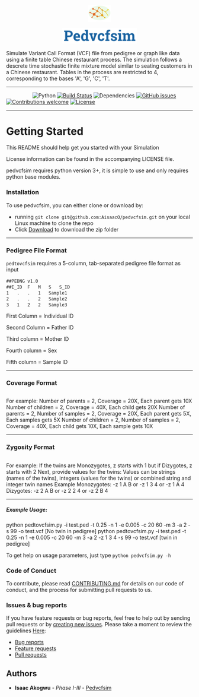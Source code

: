 <p align="center"><img width=12.5% src="https://github.com/AisaacO/pedvcfsim/blob/master/images/logo.png"></p>
<p align="center"><img width=40% height=5% src="https://github.com/AisaacO/pedvcfsim/blob/master/images/words.png"></p>
Simulate Variant Call Format (VCF) file from pedigree or graph like data using a finite table Chinese restaurant process.
The simulation follows a descrete time stochastic finite mixture model similar to seating customers in a Chinese restaurant. Tables in the process are restricted to 4, corresponding to the bases 'A', 'G', 'C', 'T'. 


----


&nbsp;&nbsp;&nbsp;&nbsp;&nbsp;&nbsp;&nbsp;&nbsp;&nbsp;&nbsp;&nbsp;&nbsp;&nbsp;&nbsp;&nbsp;&nbsp;&nbsp;
![Python](https://img.shields.io/badge/Python-v3.6%2B-blue.svg)
[![Build Status](https://travis-ci.org/AisaacO/pedvcfsim.svg?branch=master)](https://travis-ci.org/AisaacO/pedvcfsim)
![Dependencies](https://img.shields.io/badge/dependencies-up%20to%20date-brightgreen.svg)
[![GitHub issues](https://img.shields.io/badge/Issues-2%20open-orange.svg)](https://github.com/AisaacO/pedvcfsim/issues)
[![Contributions welcome](https://img.shields.io/badge/contributions-welcome-orange.svg)](https://github.com/AisaacO/pedvcfsim/blob/master/CONTRIBUTING.md)
[![License](https://img.shields.io/badge/license-MIT-blue.svg)](https://opensource.org/licenses/MIT)


---------------------------------------
# Getting Started


This README should help get you started with your Simulation

License information can be found in the accompanying LICENSE file. 

pedvcfsim requires python version 3+, it is simple to use and only requires python base modules.

### Installation
To use pedvcfsim, you can either clone or download by:

* running `git clone git@github.com:AisaacO/pedvcfsim.git` on your local Linux machine to clone the repo 
* Click [Download](https://github.com/AisaacO/pedvcfsim/archive/master.zip) to download the zip folder

----

### Pedigree File Format

```pedtovcfsim``` requires a 5-column, tab-separated pedigree file format as input
```
##PEDNG v1.0
##I_ID	F	M	S	S_ID
1   .   .   1   Sample1
2   .   .   2   Sample2
3   1   2   2   Sample3
```

First Column  = Individual ID

Second Column = Father ID

Third column = Mother ID

Fourth column = Sex

Fifth column = Sample ID

----

### Coverage Format

```Assign values based on how much coverage you want for founders or parents in your pedigree vs offsprings. If there are more than one (1) samples in your file, the coverage is equally shared among your samples. 
```
For example:
Number of parents = 2, Coverage = 20X, Each parent gets 10X
Number of children = 2, Coverage = 40X, Each child gets 20X
Number of parents = 2, Number of samples = 2, Coverage = 20X, Each parent gets 5X, Each samples gets 5X
Number of children = 2, Number of samples = 2, Coverage = 40X, Each child gets 10X, Each sample gets 10X

----


### Zygosity Format

```Assign values based on zygosity type if twins occur in the pedigree. Three (3) values are assigned to z
```
For example:
If the twins are Monozygotes, z starts with 1 but if Dizygotes, z starts with 2
Next, provide values for the twins:
Values can be strings (names of the twins), integers (values for the twins) or combined string and integer twin names
Example
Monozygotes: -z 1 A B or -z 1 3 4 or -z 1 A 4
Dizygotes:   -z 2 A B or -z 2 2 4 or -z 2 B 4

----

##### Example Usage:

python pedtovcfsim.py -i test.ped -t 0.25 -n 1 -e 0.005 -c 20 60 -m 3 -a 2 -s 99 -o test.vcf   [No twin in pedigree]
python pedtovcfsim.py -i test.ped -t 0.25 -n 1 -e 0.005 -c 20 60 -m 3 -a 2 -z 1 3 4 -s 99 -o test.vcf [twin in pedigree]

To get help on usage parameters, just type ```python pedvcfsim.py -h```

### Code of Conduct

To contribute, please read [CONTRIBUTING.md](https://github.com/AisaacO/pedvcfsim/blob/master/CONTRIBUTING.md) for details on our code of conduct, and the process for submitting pull requests to us. 

### Issues & bug reports
If you have feature requests or bug reports, feel free to help out by sending pull requests or by [creating new issues](https://github.com/AisaacO/pedvcfsim/issues/new). Please take a moment to
review the guidelines [Here](https://github.com/AisaacO/pedvcfsim/GUIDELINES.md):

* [Bug reports](https://github.com/AisaacO/pedvcfsim/blob/master/GUIDELINES.md#bugs)
* [Feature requests](https://github.com/AisaacO/pedvcfsim/blob/master/GUIDELINES.md#features)
* [Pull requests](https://github.com/AisaacO/pedvcfsim/blob/master/GUIDELINES.md#pull-requests)

## Authors

* **Isaac Akogwu** - *Phase I-III* - [Pedvcfsim](https://github.com/AisaacO/pedvcfsim)


